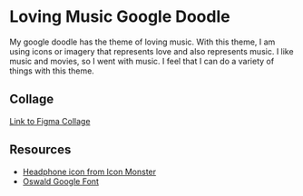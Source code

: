 # Loving Music Google Doodle
My google doodle has the theme of loving music. With this theme, I am using icons or imagery that represents love and also represents music. I like music and movies, so I went with music. I feel that I can do a variety of things with this theme.

## Collage
[Link to Figma Collage](https://www.figma.com/file/COfULU6JhENzMMTxKzgArF/Google-Doodle?node-id=0%3A1)

## Resources
* [Headphone icon from Icon Monster](https://iconmonstr.com/headphones-8-svg/)
* [Oswald Google Font]()
